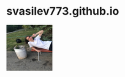 # svasilev773.github.io
<img src="photo_2022-09-10_13-25-15.jpg" alt="Фотография 1" width="120" height="120">
